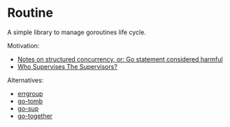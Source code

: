 # Routine

A simple library to manage goroutines life cycle.

Motivation:

- [Notes on structured concurrency, or: Go statement considered harmful](https://vorpus.org/blog/notes-on-structured-concurrency-or-go-statement-considered-harmful/)
- [Who Supervises The Supervisors?](https://learnyousomeerlang.com/supervisors)

Alternatives:

- [errgroup](https://pkg.go.dev/golang.org/x/sync/errgroup)
- [go-tomb](https://github.com/go-tomb/tomb)
- [go-sup](https://github.com/warpfork/go-sup)
- [go-together](https://github.com/tideland/go-together)
